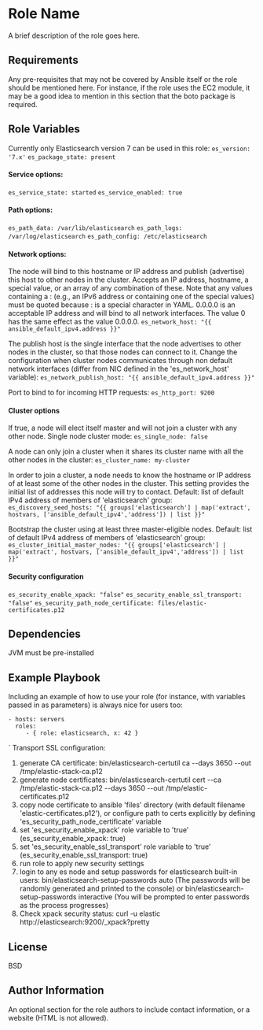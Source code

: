 Role Name
=========

A brief description of the role goes here.

Requirements
------------

Any pre-requisites that may not be covered by Ansible itself or the role should
be mentioned here. For instance, if the role uses the EC2 module, it may be a
good idea to mention in this section that the boto package is required.

Role Variables
--------------
Currently only Elasticsearch version 7 can be used in this role:
`es_version: '7.x'`
`es_package_state: present`

#### Service options:
`es_service_state: started`
`es_service_enabled: true`

#### Path options:
`es_path_data: /var/lib/elasticsearch`
`es_path_logs: /var/log/elasticsearch`
`es_path_config: /etc/elasticsearch`

#### Network options:
The node will bind to this hostname or IP address and publish (advertise) this host to other nodes in the cluster. Accepts an IP address, hostname, a special value, or an array of any combination of these. Note that any values containing a : (e.g., an IPv6 address or containing one of the special values) must be quoted because : is a special character in YAML. 0.0.0.0 is an acceptable IP address and will bind to all network interfaces. The value 0 has the same effect as the value 0.0.0.0.
`es_network_host: "{{ ansible_default_ipv4.address }}"`

The publish host is the single interface that the node advertises to other nodes in the cluster, so that those nodes can connect to it. Change the configuration when cluster nodes communicates through non default network interfaces (differ from NIC defined in the 'es_network_host' variable):
`es_network_publish_host: "{{ ansible_default_ipv4.address }}"`

Port to bind to for incoming HTTP requests:
`es_http_port: 9200`


#### Cluster options
If true, a node will elect itself master and will not join a cluster with any other node. Single node cluster mode:
`es_single_node: false`

A node can only join a cluster when it shares its cluster name with all the other nodes in the cluster:
`es_cluster_name: my-cluster`

In order to join a cluster, a node needs to know the hostname or IP address of at least some of the other nodes in the cluster. This setting provides the initial list of addresses this node will try to contact. Default: list of default IPv4 address of members of 'elasticsearch' group:
`es_discovery_seed_hosts: "{{ groups['elasticsearch'] | map('extract', hostvars, ['ansible_default_ipv4','address']) | list }}"`

Bootstrap the cluster using at least three master-eligible nodes. Default: list of default IPv4 address of members of 'elasticsearch' group:
`es_cluster_initial_master_nodes: "{{ groups['elasticsearch'] | map('extract', hostvars, ['ansible_default_ipv4','address']) | list }}"`


#### Security configuration

`es_security_enable_xpack: "false"`
`es_security_enable_ssl_transport: "false"`
`es_security_path_node_certificate: files/elastic-certificates.p12`

Dependencies
------------

JVM must be pre-installed

Example Playbook
----------------

Including an example of how to use your role (for instance, with variables
passed in as parameters) is always nice for users too:

    - hosts: servers
      roles:
         - { role: elasticsearch, x: 42 }
`
Transport SSL configuration:
1. generate CA certificate:
     bin/elasticsearch-certutil ca --days 3650 --out /tmp/elastic-stack-ca.p12
2. generate node certificates:
     bin/elasticsearch-certutil cert --ca /tmp/elastic-stack-ca.p12 --days 3650 --out /tmp/elastic-certificates.p12
3. copy node certificate to ansible 'files' directory (with default filename 'elastic-certificates.p12'), or configure path to certs explicitly by defining 'es_security_path_node_certificate' variable
4. set 'es_security_enable_xpack' role variable to 'true' (es_security_enable_xpack: true)
5. set 'es_security_enable_ssl_transport' role variable to 'true' (es_security_enable_ssl_transport: true)
6. run role to apply new security settings
7. login to any es node and setup passwords for elasticsearch built-in users:
     bin/elasticsearch-setup-passwords auto (The passwords will be randomly generated and printed to the console)
     or
     bin/elasticsearch-setup-passwords interactive (You will be prompted to enter passwords as the process progresses)
8. Check xpack security status:
     curl -u elastic http://elasticsearch:9200/_xpack?pretty

License
-------

BSD

Author Information
------------------

An optional section for the role authors to include contact information, or a
website (HTML is not allowed).
